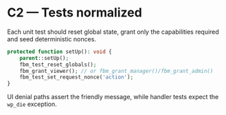 # C2 — Tests normalized

Each unit test should reset global state, grant only the capabilities required and seed deterministic nonces.

```php
protected function setUp(): void {
    parent::setUp();
    fbm_test_reset_globals();
    fbm_grant_viewer(); // or fbm_grant_manager()/fbm_grant_admin()
    fbm_test_set_request_nonce('action');
}
```

UI denial paths assert the friendly message, while handler tests expect the `wp_die` exception.
